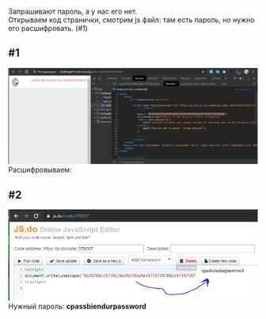 Запрашивают пароль, а у нас его нет.<br>
Открываем код странички, смотрим js файл: там есть пароль, но нужно его расшифровать. (#1)<br>
<h2>#1</h2>
<img src="HW-5-0.PNG">
Расшифровываем:
<h2>#2</h2>
<img src="HW-5-1.PNG">
Нужный пароль: <b>cpassbiendurpassword</b>
<br><br>
